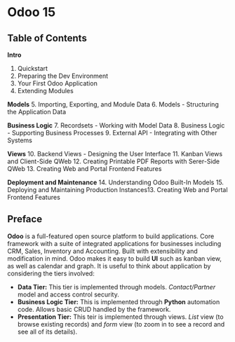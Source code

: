 # Odoo 15

## Table of Contents
**Intro**
1. Quickstart
2. Preparing the Dev Environment
3. Your First Odoo Application
4. Extending Modules

**Models**
5. Importing, Exporting, and Module Data
6. Models - Structuring the Application Data

**Business Logic**
7. Recordsets - Working with Model Data
8. Business Logic - Supporting Business Processes
9. External API - Integrating with Other Systems

**Views**
10. Backend Views - Designing the User Interface
11. Kanban Views and Client-Side QWeb
12. Creating Printable PDF Reports with Serer-Side QWeb
13. Creating Web and Portal Frontend Features

**Deployment and Maintenance**
14. Understanding Odoo Built-In Models
15. Deploying and Maintaining Production Instances13. Creating Web and Portal Frontend Features

## Preface

**Odoo** is a full-featured open source platform to build applications. Core framework with a suite of integrated applications for businesses including CRM, Sales, Inventory and Accounting. Built with extensibility and modification in mind. Odoo makes it easy to build **UI** such as kanban view, as well as calendar and graph. It is useful to think about application by considering the tiers involved:
+ **Data Tier:** This tier is implemented through models. *Contact/Partner* model and access control security.
+ **Business Logic Tier:** This is implemented through **Python** automation code. Allows basic CRUD handled by the framework.
+ **Presentation Tier:** This teir is implemented through views. *List* view (to browse existing records) and *form* view (to zoom in to see a record and see all of its details).

